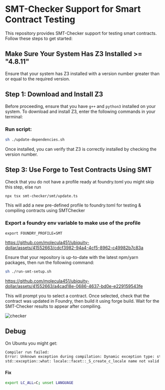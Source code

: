 # SMT-Checker Support for Smart Contract Testing

This repository provides SMT-Checker support for testing smart contracts. Follow these steps to get started:


## Make Sure Your System Has Z3 Installed >= "4.8.11"

Ensure that your system has Z3 installed with a version number greater than or equal to the required version.

## Step 1: Download and Install Z3

Before proceeding, ensure that you have `g++` and `python3` installed on your system. To download and install Z3, enter the following commands in your terminal:

### Run script:
```sh
sh ./update-dependencies.sh
```

Once installed, you can verify that Z3 is correctly installed by checking the version number.

## Step 3: Use Forge to Test Contracts Using SMT

Check that you do not have a profile ready at foundry.toml you might skip this step, else run
```
npx tsx smt-checker/smt/update.ts
```

This will add a new pre-defined profile to foundry.toml for testing & compiling contracts using SMTChecker

### Export a foundry env variable to make use of the profile

```
export FOUNDRY_PROFILE=SMT
```


https://github.com/molecula451/ubiquity-dollar/assets/41552663/cdcf3982-94a4-4cf5-8962-c49982b7c83a



Ensure that your repository is up-to-date with the latest npm/yarn packages, then run the following command:

```sh
sh ./run-smt-setup.sh
```


https://github.com/molecula451/ubiquity-dollar/assets/41552663/a4cad18e-0686-4637-bd0e-e229159543fe



This will prompt you to select a contract. Once selected, check that the contract was updated in Foundry, then build it using forge build. Wait for the SMT-Checker results to appear after compiling.

![checker](https://github.com/molecula451/ubiquity-dollar/assets/41552663/a8e6a3de-2ccf-40bd-8d19-c1b4203c466f)

## Debug

On Ubuntu you might get:

```sh
Compiler run failed:
Error: Unknown exception during compilation: Dynamic exception type: std::runtime_error
std::exception::what: locale::facet::_S_create_c_locale name not valid

```
#### Fix

```sh
export LC_ALL=C; unset LANGUAGE
```